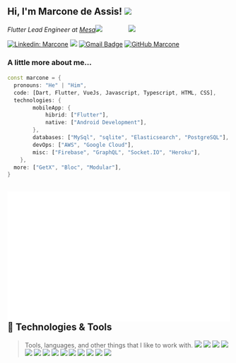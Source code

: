 <h2> Hi, I'm Marcone de Assis! <img src="https://emojis.slackmojis.com/emojis/images/1531849430/4246/blob-sunglasses.gif?1531849430" width="30"/></h2>
<img align='right' src="https://media.giphy.com/media/M9gbBd9nbDrOTu1Mqx/giphy.gif" width="230">
<p><em>Flutter Lead Engineer at <a href="https://www.mesainc.com.br">Mesa</a><img src="https://media.giphy.com/media/WUlplcMpOCEmTGBtBW/giphy.gif" width="30"> 
</em></p>

<!--[![Medium Badge](https://img.shields.io/badge/-@marcone.ads-03a57a?style=flat-square&labelColor=000000&logo=Medium&link=https://medium.com/@marcone.ads)](https://medium.com/@marcone.ads) -->
[![Linkedin: Marcone](https://img.shields.io/badge/-Marcone-blue?style=flat-square&logo=Linkedin&logoColor=white&link=https://www.linkedin.com/in/marcone-de-assis-4420a4185/)](https://www.linkedin.com/in/marcone-de-assis-4420a4185/)
![](https://komarev.com/ghpvc/?username=marcone-zz)
[![Gmail Badge](https://img.shields.io/badge/-marcone.ads-c14438?label=E-mail&logo=Gmail&logoColor=white&color=blue&link=mailto:marcone.ads@gmail.com)](mailto:marcone.ads@gmail.com)
[![GitHub Marcone](https://img.shields.io/github/followers/marcone-zz?label=Follows&color=blue&logo=github)](https://github.com/Marcone-zz)

### A little more about me...  

```dart
const marcone = {
  pronouns: "He" | "Him",
  code: [Dart, Flutter, VueJs, Javascript, Typescript, HTML, CSS],
  technologies: {
        mobileApp: {
            hibrid: ["Flutter"],
            native: ["Android Development"],
        },        
        databases: ["MySql", "sqlite", "Elasticsearch", "PostgreSQL"],
        devOps: ["AWS", "Google Cloud"],
        misc: ["Firebase", "GraphQL", "Socket.IO", "Heroku"],
    },
  more: ["GetX", "Bloc", "Modular"],
}
```

<br>
<a href="#macropower-title">
  <img src="https://raw.githubusercontent.com/Marcone-zz/github-stats-transparent/output/generated/overview.svg" alt="macropower" align="right" />
</a>

## 🔧 Technologies & Tools



> Tools, languages, and other things that I like to work with.
![](https://img.shields.io/badge/Code-Flutter-informational?style=flat&logo=flutter&logoColor=white&color=6aa6f8)
![](https://img.shields.io/badge/Code-Dart-informational?style=flat&logo=Dart&logoColor=white&color=6aa6f8)
![](https://img.shields.io/badge/Code-Vue-informational?style=flat&logo=vuedotjs&logoColor=white&color=6aa6f8)
![](https://img.shields.io/badge/Code-JavaScript-informational?style=flat&logo=javascript&logoColor=white&color=6aa6f8)
![](https://img.shields.io/badge/Code-TypeScript-informational?style=flat&logo=typeScript&logoColor=white&color=6aa6f8)
![](https://img.shields.io/badge/Editor-VS_Code-informational?style=flat&logo=visual-studio-code&logoColor=white&color=6aa6f8)
![](https://img.shields.io/badge/Code-HTML-informational?style=flat&logo=html5&logoColor=white&color=6aa6f8)
![](https://img.shields.io/badge/Code-CSS-informational?style=flat&logo=css3&logoColor=white&color=6aa6f8)
![](https://img.shields.io/badge/Code-Bootstrap-informational?style=flat&logo=bootstrap&logoColor=white&color=6aa6f8)
![](https://img.shields.io/badge/Tools-PostgreSQL-informational?style=flat&logo=postgresql&logoColor=white&color=6aa6f8)
![](https://img.shields.io/badge/Tools-ElasticSearch-informational?style=flat&logo=ElasticSearch&logoColor=white&color=6aa6f8)
![](https://img.shields.io/badge/Tools-GraphQL-informational?style=flat&logo=GraphQL&logoColor=white&color=6aa6f8)
![](https://img.shields.io/badge/Tools-Firebase-informational?style=flat&logo=Firebase&logoColor=white&color=6aa6f8)
![](https://img.shields.io/badge/Tools-GoogleCloud-informational?style=flat&logo=google-cloud&logoColor=white&color=6aa6f8)
